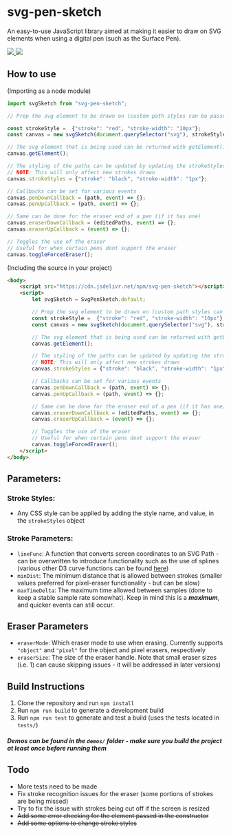 # svg-pen-sketch
An easy-to-use JavaScript library aimed at making it easier to draw on SVG elements when using a digital pen (such as the Surface Pen). 

<a href="https://www.npmjs.com/package/svg-pen-sketch">
    <img src="https://img.shields.io/npm/v/svg-pen-sketch?style=flat-square">
</a>

<a href="https://github.com/Desousak/svg-pen-sketch/actions?query=workflow%3A%22Node.js+CI%22">
    <img src="https://img.shields.io/github/workflow/status/Desousak/svg-pen-sketch/Node.js%20CI?style=flat-square">
</a>

## How to use 
(Importing as a node module)
```javascript
import svgSketch from "svg-pen-sketch";

// Prep the svg element to be drawn on (custom path styles can be passed in optionally)

const strokeStyle =  {"stroke": "red", "stroke-width": "10px"};
const canvas = new svgSketch(document.querySelector("svg"), strokeStyle);

// The svg element that is being used can be returned with getElement()
canvas.getElement();

// The styling of the paths can be updated by updating the strokeStyles object
// NOTE: This will only affect new strokes drawn
canvas.strokeStyles = {"stroke": "black", "stroke-width": "1px"};

// Callbacks can be set for various events
canvas.penDownCallback = (path, event) => {};
canvas.penUpCallback = (path, event) => {};

// Same can be done for the eraser end of a pen (if it has one)
canvas.eraserDownCallback = (editedPaths, event) => {};
canvas.eraserUpCallback = (event) => {};

// Toggles the use of the eraser
// Useful for when certain pens dont support the eraser
canvas.toggleForcedEraser();
```

(Including the source in your project)

```html
<body>
    <script src="https://cdn.jsdelivr.net/npm/svg-pen-sketch"></script>
    <script> 
        let svgSketch = SvgPenSketch.default;

        // Prep the svg element to be drawn on (custom path styles can be passed in optionally)
        const strokeStyle =  {"stroke": "red", "stroke-width": "10px"};
        const canvas = new svgSketch(document.querySelector("svg"), strokeStyle);

        // The svg element that is being used can be returned with getElement()
        canvas.getElement();

        // The styling of the paths can be updated by updating the strokeStyles object
        // NOTE: This will only affect new strokes drawn
        canvas.strokeStyles = {"stroke": "black", "stroke-width": "1px"};

        // Callbacks can be set for various events
        canvas.penDownCallback = (path, event) => {};
        canvas.penUpCallback = (path, event) => {};

        // Same can be done for the eraser end of a pen (if it has one)
        canvas.eraserDownCallback = (editedPaths, event) => {};
        canvas.eraserUpCallback = (event) => {};

        // Toggles the use of the eraser
        // Useful for when certain pens dont support the eraser
        canvas.toggleForcedEraser();
    </script>
</body>
```


## Parameters:
### Stroke Styles:
- Any CSS style can be applied by adding the style name, and value, in the `strokeStyles` object
### Stroke Parameters:
- `lineFunc`: A function that converts screen coordinates to an SVG Path - can be overwritten to introduce functionality such as the use of splines (various other D3 curve functions can be found <a href="http://bl.ocks.org/d3indepth/b6d4845973089bc1012dec1674d3aff8">here</a>)
- `minDist`: The minimum distance that is allowed between strokes (smaller values preferred for pixel-eraser functionality - but can be slow)
- `maxTimeDelta`: The maximum time allowed between samples (done to keep a stable sample rate somewhat). Keep in mind this is a ___maximum___, and quicker events can still occur.

## Eraser Parameters
- `eraserMode`: Which eraser mode to use when erasing. Currently supports `"object"` and `"pixel"` for the object and pixel erasers, respectively
- `eraserSize`: The size of the eraser handle. Note that small eraser sizes (i.e. 1) can cause skipping issues - it will be addressed in later versions)

## Build Instructions
1) Clone the repository and run `npm install`
2) Run `npm run build` to generate a development build 
3) Run `npm run test` to generate and test a build (uses the tests located in `tests/`)

#### _Demos can be found in the `demos/` folder - make sure you build the project at least once before running them_ ####

## Todo
- More tests need to be made
- Fix stroke recognition issues for the eraser (some portions of strokes are being missed)
- Try to fix the issue with strokes being cut off if the screen is resized
- ~~Add some error checking for the element passed in the constructor~~
- ~~Add some options to change stroke styles~~